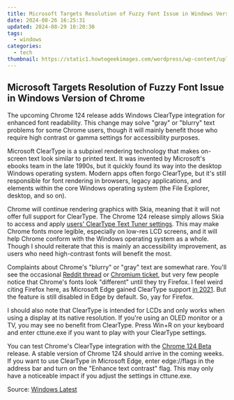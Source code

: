 ```yaml
---
title: Microsoft Targets Resolution of Fuzzy Font Issue in Windows Version of Chrome
date: 2024-08-26 16:25:31
updated: 2024-08-29 10:20:30
tags:
  - windows
categories:
  - tech
thumbnail: https://static1.howtogeekimages.com/wordpress/wp-content/uploads/2023/07/google-chrome-3-2.jpg
---
```


## Microsoft Targets Resolution of Fuzzy Font Issue in Windows Version of Chrome

The upcoming Chrome 124 release adds Windows ClearType integration for enhanced font readability. This change may solve "gray" or "blurry" text problems for some Chrome users, though it will mainly benefit those who require high contrast or gamma settings for accessibility purposes.

 Microsoft ClearType is a subpixel rendering technology that makes on-screen text look similar to printed text. It was invented by Microsoft's ebooks team in the late 1990s, but it quickly found its way into the desktop Windows operating system. Modern apps often forgo ClearType, but it's still responsible for font rendering in browsers, legacy applications, and elements within the core Windows operating system (the File Explorer, desktop, and so on).

 Chrome will continue rendering graphics with Skia, meaning that it will not offer full support for ClearType. The Chrome 124 release simply allows Skia to access and apply [users' ClearType Text Tuner settings](https://www.elevenforum.com/t/use-cleartype-text-tuner-to-improve-text-readability-in-windows-11.8486/). This may make Chrome fonts more legible, especially on low-res LCD screens, and it will help Chrome conform with the Windows operating system as a whole. Though I should reiterate that this is mainly an accessibility improvement, as users who need high-contrast fonts will benefit the most.

 Complaints about Chrome's "blurry" or "gray" text are somewhat rare. You'll see the occasional [Reddit thread](https://www.reddit.com/r/browsers/comments/16ngfp3/chrome%5Fdoesnt%5Flook%5Fright/) or [Chromium ticket](http://issues.chromium.org/issues/40918273), but very few people notice that Chrome's fonts look "different" until they try Firefox. I feel weird citing Firefox here, as Microsoft Edge gained ClearType support [in 2021](https://blogs.windows.com/msedgedev/2021/06/02/improving-font-rendering-in-microsoft-edge/). But the feature is still disabled in Edge by default. So, yay for Firefox.

 I should also note that ClearType is intended for LCDs and only works when using a display at its native resolution. If you're using an OLED monitor or a TV, you may see no benefit from ClearType. Press Win+R on your keyboard and enter cttune.exe if you want to play with your ClearType settings.

 You can test Chrome's ClearType integration with the [Chrome 124 Beta](https://www.google.com/chrome/beta/) release. A stable version of Chrome 124 should arrive in the coming weeks. If you want to use ClearType in Microsoft Edge, enter edge://flags in the address bar and turn on the "Enhance text contrast" flag. This may only have a noticeable impact if you adjust the settings in cttune.exe.

 Source: [Windows Latest](https://www.windowslatest.com/2024/03/25/microsoft-is-improving-chromes-font-rendering-on-windows-11-windows-10/)

<ins class="adsbygoogle"
     style="display:block"
     data-ad-format="autorelaxed"
     data-ad-client="ca-pub-7571918770474297"
     data-ad-slot="1223367746"></ins>



<ins class="adsbygoogle"
     style="display:block"
     data-ad-client="ca-pub-7571918770474297"
     data-ad-slot="8358498916"
     data-ad-format="auto"
     data-full-width-responsive="true"></ins>
